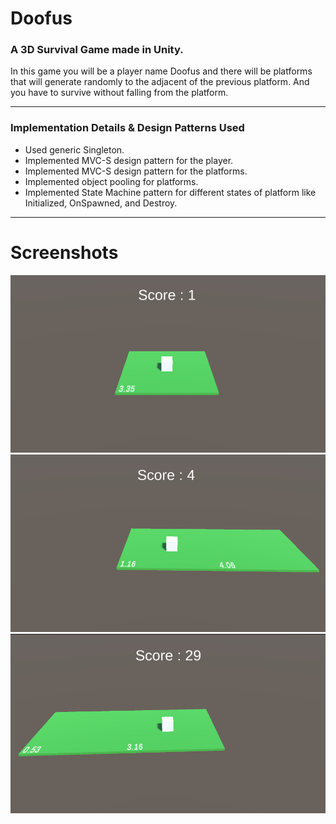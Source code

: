 # Doofus
### A 3D Survival Game made in Unity. 
In this game you will be a player name Doofus and there will be platforms that will generate randomly to the adjacent of the previous platform. And you have to survive without falling from the platform. 

---

### Implementation Details & Design Patterns Used 
* Used generic Singleton.
* Implemented MVC-S design pattern for the player.
* Implemented MVC-S design pattern for the platforms.
* Implemented object pooling for platforms.
* Implemented State Machine pattern for different states of platform like Initialized, OnSpawned, and Destroy.

---

# Screenshots
![](Images/Img1.png)
![](Images/Img2.png)
![](Images/Img3.png)
